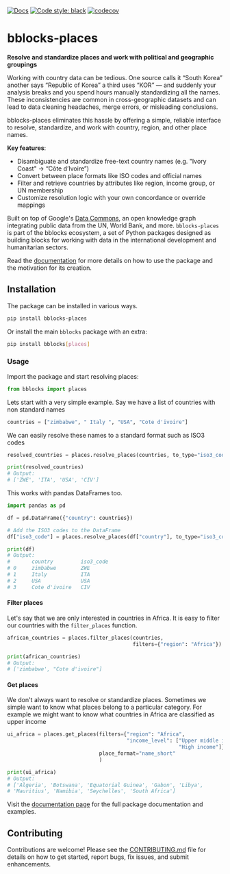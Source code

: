 [![Docs](https://img.shields.io/badge/docs-bblocks-blue)](https://docs.one.org/tools/bblocks/places/)
[![Code style: black](https://img.shields.io/badge/code%20style-black-000000.svg)](https://github.com/psf/black)
[![codecov](https://codecov.io/gh/ONEcampaign/bblocks-places/graph/badge.svg?token=3ONEA8JQTC)](https://codecov.io/gh/ONEcampaign/bblocks-places)


# bblocks-places

__Resolve and standardize places and work with political and geographic groupings__

Working with country data can be tedious. One source calls it “South Korea” another says 
“Republic of Korea” a third uses “KOR” — and suddenly your analysis breaks and you spend hours 
manually standardizing all the names. These inconsistencies are common in cross-geographic datasets 
and can lead to data cleaning headaches, merge errors, or misleading conclusions.

bblocks-places eliminates this hassle by offering a simple, reliable interface to resolve, 
standardize, and work with country, region, and other place names.

__Key features__:

- Disambiguate and standardize free-text country names (e.g. "Ivory Coast" → “Côte d’Ivoire”)
- Convert between place formats like ISO codes and official names
- Filter and retrieve countries by attributes like region, income group, or UN membership
- Customize resolution logic with your own concordance or override mappings 


Built on top of Google's [Data Commons](https://datacommons.org/), an open knowledge graph integrating public data from the
UN, World Bank, and more. `bblocks-places` is part of the bblocks ecosystem, 
a set of Python packages designed as building blocks for working with data in the international development 
and humanitarian sectors.

Read the [documentation](https://docs.one.org/tools/bblocks/places/)
for more details on how to use the package and the motivation for its creation.

## Installation

The package can be installed in various ways. 

```bash
pip install bblocks-places
```

Or install the main `bblocks` package with an extra:

```bash
pip install bblocks[places]
```

### Usage

Import the package and start resolving places:

```python
from bblocks import places
```

Lets start with a very simple example. Say we have a list of countries with non standard names

```python
countries = ["zimbabwe", " Italy ", "USA", "Cote d'ivoire"]
```

We can easily resolve these names to a standard format such as ISO3 codes

```python
resolved_countries = places.resolve_places(countries, to_type="iso3_code")

print(resolved_countries)
# Output:
# ['ZWE', 'ITA', 'USA', 'CIV']
```

This works with pandas DataFrames too.

```python title="Resolving places in pandas DataFrames"
import pandas as pd

df = pd.DataFrame({"country": countries})

# Add the ISO3 codes to the DataFrame
df["iso3_code"] = places.resolve_places(df["country"], to_type="iso3_code")

print(df)
# Output:
#       country         iso3_code
# 0     zimbabwe        ZWE
# 1     Italy           ITA
# 2     USA             USA
# 3     Cote d'ivoire   CIV
```

#### Filter places

Let's say that we are only interested in countries in Africa. It is easy to filter our countries with the
`filter_places` function.

```python title="Filter for African countries"
african_countries = places.filter_places(countries,
                                         filters={"region": "Africa"})

print(african_countries)
# Output:
# ['zimbabwe', "Cote d'ivoire"]
```

#### Get places

We don't always want to resolve or standardize places. Sometimes we simple want to know what places belong to a 
particular category. For example we might want to know what countries in Africa are classified as upper income

```python
ui_africa = places.get_places(filters={"region": "Africa", 
                                       "income_level": ["Upper middle income", 
                                                        "High income"]}, 
                              place_format="name_short"
                              )

print(ui_africa)
# Output:
# ['Algeria', 'Botswana', 'Equatorial Guinea', 'Gabon', 'Libya',
# 'Mauritius', 'Namibia', 'Seychelles', 'South Africa']
```

Visit the [documentation page](https://docs.one.org/tools/bblocks/places/) for the full package documentation and examples.

## Contributing
Contributions are welcome! Please see the [CONTRIBUTING.md](CONTRIBUTING.md) file for details on how to 
get started, report bugs, fix issues, and submit enhancements.